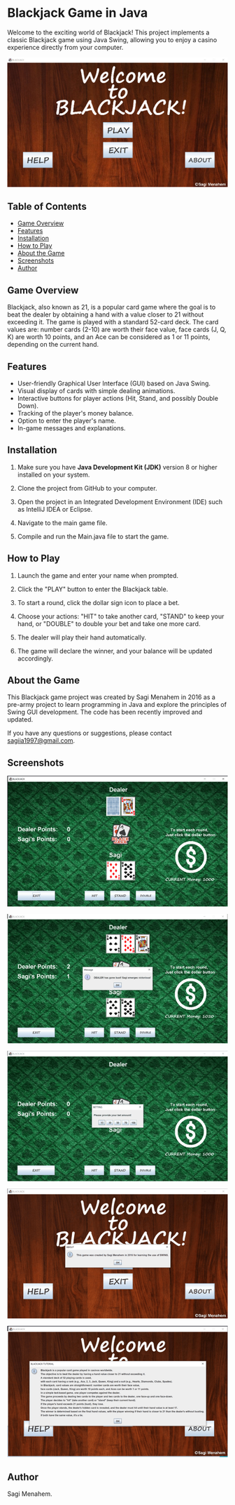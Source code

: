 # Blackjack Game in Java

Welcome to the exciting world of Blackjack! This project implements a classic Blackjack game using Java Swing, allowing you to enjoy a casino experience directly from your computer.

![Menu](Images/Menu.png)

## Table of Contents

* [Game Overview](#game-overview)
* [Features](#features)
* [Installation](#installation)
* [How to Play](#how-to-play)
* [About the Game](#about-the-game)
* [Screenshots](#screenshots)
* [Author](#author)

## Game Overview

Blackjack, also known as 21, is a popular card game where the goal is to beat the dealer by obtaining a hand with a value closer to 21 without exceeding it. The game is played with a standard 52-card deck. The card values are: number cards (2-10) are worth their face value, face cards (J, Q, K) are worth 10 points, and an Ace can be considered as 1 or 11 points, depending on the current hand.

## Features

* User-friendly Graphical User Interface (GUI) based on Java Swing.
* Visual display of cards with simple dealing animations.
* Interactive buttons for player actions (Hit, Stand, and possibly Double Down).
* Tracking of the player's money balance.
* Option to enter the player's name.
* In-game messages and explanations.

## Installation

1. Make sure you have **Java Development Kit (JDK)** version 8 or higher installed on your system.

2. Clone the project from GitHub to your computer.

3. Open the project in an Integrated Development Environment (IDE) such as IntelliJ IDEA or Eclipse.

4. Navigate to the main game file.

5. Compile and run the Main.java file to start the game.
   
## How to Play

1. Launch the game and enter your name when prompted.

2. Click the "PLAY" button to enter the Blackjack table.

3. To start a round, click the dollar sign icon to place a bet.

4. Choose your actions: "HIT" to take another card, "STAND" to keep your hand, or "DOUBLE" to double your bet and take one more card.

5. The dealer will play their hand automatically.

6. The game will declare the winner, and your balance will be updated accordingly.

## About the Game

This Blackjack game project was created by Sagi Menahem in 2016 as a pre-army project to learn programming in Java and explore the principles of Swing GUI development. The code has been recently improved and updated.

If you have any questions or suggestions, please contact sagiia1997@gmail.com.

## Screenshots

![Game1](Images/Game1.png)

![Game2](Images/Game2.png)

![Game3](Images/Game3.png)

![About](Images/About.png)

![Tutorial](Images/Tutorial.png)

## Author

Sagi Menahem.
